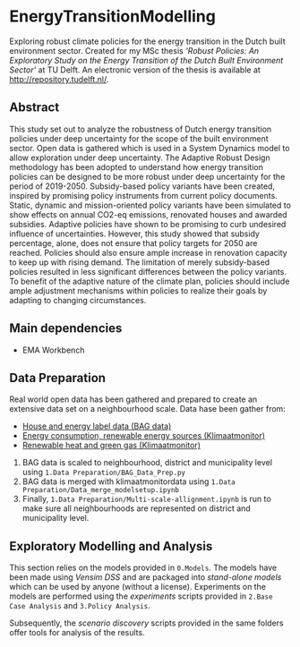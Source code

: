# EnergyTransitionModelling
Exploring robust climate policies for the energy transition in the Dutch built environment sector. Created for my MSc thesis 
_'Robust Policies: An Exploratory Study on the Energy Transition of the Dutch Built Environment Sector'_ at TU Delft.
An electronic version of the thesis is available at http://repository.tudelft.nl/.

## Abstract
This study set out to analyze the robustness of Dutch energy transition policies under deep uncertainty for the scope of the
built environment sector. Open data is gathered which is used in a System Dynamics model to allow exploration under deep uncertainty. 
The Adaptive Robust Design methodology has been adopted to understand how energy transition policies can be designed to be more 
robust under deep uncertainty for the period of 2019-2050. Subsidy-based policy variants have been created, inspired by promising 
policy instruments from current policy documents. Static, dynamic and mission-oriented policy variants have been simulated to show 
effects on annual CO2-eq emissions, renovated houses and awarded subsidies. Adaptive policies have shown to be promising to curb 
undesired influence of uncertainties. However, this study showed that subsidy percentage, alone, does not ensure that policy targets 
for 2050 are reached. Policies should also ensure ample increase in renovation capacity to keep up with rising demand. The limitation 
of merely subsidy-based policies resulted in less significant differences between the policy variants. To benefit of the adaptive 
nature of the climate plan, policies should include ample adjustment mechanisms within policies to realize their goals by adapting 
to changing circumstances.

## Main dependencies
- EMA Workbench

## Data Preparation
Real world open data has been gathered and prepared to create an extensive data set on a neighbourhood scale. Data hase been gather from:
- [House and energy label data (BAG data)](https://www.rvo.nl/onderwerpen/duurzaam-ondernemen/gebouwen/hulpmiddelen-tools-en-inspiratie-gebouwen/ep-online)
- [Energy consumption, renewable energy sources (Klimaatmonitor)](https://klimaatmonitor.databank.nl/Jive?workspace_guid=bd2cdc7f-43f4-40fd-b306-2854ca8b6ecc.)
- [Renewable heat and green gas (Klimaatmonitor)](https://klimaatmonitor.databank.nl/Jive?workspace_guid=c0c76cd7-02c5-46c5-9cb6-8ba3b2a2de71.)

1. BAG data is scaled to neighbourhood, district and municipality level using `1.Data Preparation/BAG_Data_Prep.py`
2. BAG data is merged with klimaatmonitordata using `1.Data Preparation/Data_merge_modelsetup.ipynb`
3. Finally, `1.Data Preparation/Multi-scale-allignment.ipynb` is run to make sure all neighbourhoods are represented on district and municipality level.

## Exploratory Modelling and Analysis
This section relies on the models provided in `0.Models`. The models have been made using _Vensim DSS_ and are packaged into _stand-alone models_ 
which can be used by anyone (without a license). Experiments on the models are performed using the _experiments_ scripts provided in `2.Base Case Analysis` and `3.Policy Analysis`.

Subsequently, the _scenario discovery_ scripts provided in the same folders offer tools for analysis of the results.
